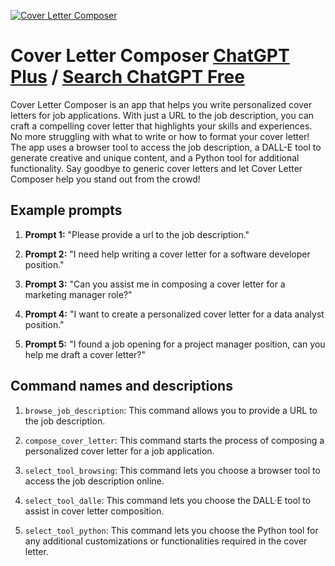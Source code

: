 
[![Cover Letter Composer](https://files.oaiusercontent.com/file-x3EWvxMrECdPCKlt2Lw2Reyu?se=2123-10-16T20%3A03%3A16Z&sp=r&sv=2021-08-06&sr=b&rscc=max-age%3D31536000%2C%20immutable&rscd=attachment%3B%20filename%3D55a167cb-3d85-485c-9c84-effe08773dac.png&sig=06NkDFoTd6hXvDX4WXQU46MF/FvoMMHBV%2BK6Af1hCIw%3D)](https://chat.openai.com/g/g-Pe6NFH2sF-cover-letter-composer)

# Cover Letter Composer [ChatGPT Plus](https://chat.openai.com/g/g-Pe6NFH2sF-cover-letter-composer) / [Search ChatGPT Free](https://gptcall.net/index.html#/?search=Cover%20Letter%20Composer)

Cover Letter Composer is an app that helps you write personalized cover letters for job applications. With just a URL to the job description, you can craft a compelling cover letter that highlights your skills and experiences. No more struggling with what to write or how to format your cover letter! The app uses a browser tool to access the job description, a DALL-E tool to generate creative and unique content, and a Python tool for additional functionality. Say goodbye to generic cover letters and let Cover Letter Composer help you stand out from the crowd!

## Example prompts

1. **Prompt 1:** "Please provide a url to the job description."

2. **Prompt 2:** "I need help writing a cover letter for a software developer position."

3. **Prompt 3:** "Can you assist me in composing a cover letter for a marketing manager role?"

4. **Prompt 4:** "I want to create a personalized cover letter for a data analyst position."

5. **Prompt 5:** "I found a job opening for a project manager position, can you help me draft a cover letter?"

## Command names and descriptions

1. `browse_job_description`: This command allows you to provide a URL to the job description.

2. `compose_cover_letter`: This command starts the process of composing a personalized cover letter for a job application.

3. `select_tool_browsing`: This command lets you choose a browser tool to access the job description online.

4. `select_tool_dalle`: This command lets you choose the DALL·E tool to assist in cover letter composition.

5. `select_tool_python`: This command lets you choose the Python tool for any additional customizations or functionalities required in the cover letter.



